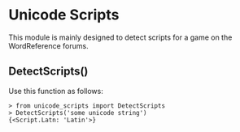 # Unicode Scripts

This module is mainly designed to detect scripts for a game on the WordReference forums.

## DetectScripts()

Use this function as follows:

```
> from unicode_scripts import DetectScripts
> DetectScripts('some unicode string')
{<Script.Latn: 'Latin'>}
```
